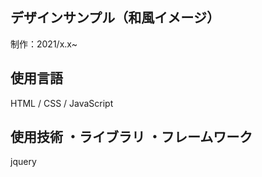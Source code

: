 ## デザインサンプル（和風イメージ）

制作：2021/x.x~

## 使用言語

HTML / CSS / JavaScript

## 使用技術 ・ライブラリ ・フレームワーク

jquery
